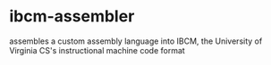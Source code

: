 # ibcm-assembler
assembles a custom assembly language into IBCM, the University of Virginia CS's instructional machine code format